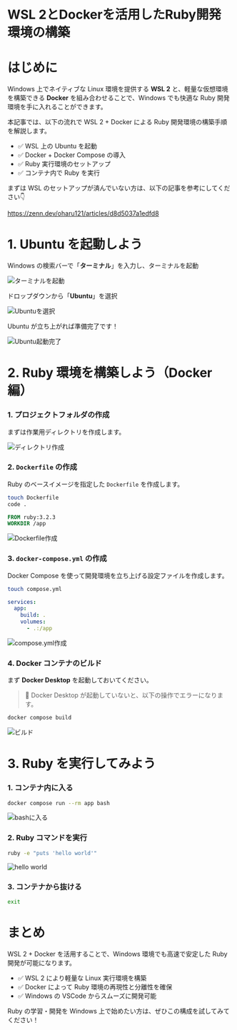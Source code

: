 # WSL 2とDockerを活用したRuby開発環境の構築

# はじめに

Windows 上でネイティブな Linux 環境を提供する **WSL 2** と、軽量な仮想環境を構築できる **Docker** を組み合わせることで、Windows でも快適な Ruby 開発環境を手に入れることができます。

本記事では、以下の流れで WSL 2 + Docker による Ruby 開発環境の構築手順を解説します。

* ✅ WSL 上の Ubuntu を起動
* ✅ Docker + Docker Compose の導入
* ✅ Ruby 実行環境のセットアップ
* ✅ コンテナ内で Ruby を実行

まずは WSL のセットアップが済んでいない方は、以下の記事を参考にしてください👇

https://zenn.dev/oharu121/articles/d8d5037a1edfd8

# 1. Ubuntu を起動しよう

Windows の検索バーで「**ターミナル**」を入力し、ターミナルを起動

![ターミナルを起動](https://qiita-image-store.s3.ap-northeast-1.amazonaws.com/0/3760374/4a6d5787-d1c9-4e57-b370-b5a3aa1856aa.png)

ドロップダウンから「**Ubuntu**」を選択

![Ubuntuを選択](https://qiita-image-store.s3.ap-northeast-1.amazonaws.com/0/3760374/8f5159fb-6f86-884f-f6a5-e853507155c6.png)

Ubuntu が立ち上がれば準備完了です！

![Ubuntu起動完了](https://qiita-image-store.s3.ap-northeast-1.amazonaws.com/0/3760374/1657ba48-04cf-30f5-2bcb-930e4e9c3eaf.png)

# 2. Ruby 環境を構築しよう（Docker 編）

### 1. プロジェクトフォルダの作成

まずは作業用ディレクトリを作成します。

![ディレクトリ作成](https://qiita-image-store.s3.ap-northeast-1.amazonaws.com/0/3760374/97d5a1e9-5dfb-4a5c-7374-0d797a92d4b3.png)

### 2. `Dockerfile` の作成

Ruby のベースイメージを指定した `Dockerfile` を作成します。

```bash
touch Dockerfile
code .
```

```Dockerfile
FROM ruby:3.2.3
WORKDIR /app
```

![Dockerfile作成](https://qiita-image-store.s3.ap-northeast-1.amazonaws.com/0/3760374/b5056ee5-8f11-6ffe-5a3f-b47c79894b4e.png)

### 3. `docker-compose.yml` の作成

Docker Compose を使って開発環境を立ち上げる設定ファイルを作成します。

```bash
touch compose.yml
```

```yaml
services:
  app:
    build: .
    volumes:
      - .:/app
```

![compose.yml作成](https://qiita-image-store.s3.ap-northeast-1.amazonaws.com/0/3760374/3991df61-1c0a-c4a1-a9ac-a3027656badf.png)

### 4. Docker コンテナのビルド

まず **Docker Desktop** を起動しておいてください。

>🛑 Docker Desktop が起動していないと、以下の操作でエラーになります。

```bash
docker compose build
```

![ビルド](https://qiita-image-store.s3.ap-northeast-1.amazonaws.com/0/3760374/eed6b54f-6c61-debc-5378-bb15dfc1a503.png)

# 3. Ruby を実行してみよう

### 1. コンテナ内に入る

```bash
docker compose run --rm app bash
```

![bashに入る](https://qiita-image-store.s3.ap-northeast-1.amazonaws.com/0/3760374/be7acee8-251d-d98c-7dfb-5237a4944bbe.png)

### 2. Ruby コマンドを実行

```bash
ruby -e "puts 'hello world'"
```

![hello world](https://qiita-image-store.s3.ap-northeast-1.amazonaws.com/0/3760374/bc049c2e-8ab2-347c-a7fd-8099ce9ffc96.png)

### 3. コンテナから抜ける

```bash
exit
```


# まとめ

WSL 2 + Docker を活用することで、Windows 環境でも高速で安定した Ruby 開発が可能になります。

* ✅ WSL 2 により軽量な Linux 実行環境を構築
* ✅ Docker によって Ruby 環境の再現性と分離性を確保
* ✅ Windows の VSCode からスムーズに開発可能

Ruby の学習・開発を Windows 上で始めたい方は、ぜひこの構成を試してみてください！
